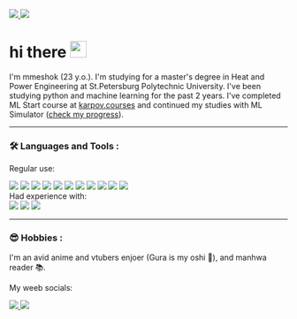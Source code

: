 <div id="badges">
  <a href="t.me/sadmau">
    <img src="https://img.shields.io/badge/sadmau-2CA5E0?style=for-the-badge&logo=telegram&logoColor=white"/>
  </a>
  <a href="https://twitter.com/mmmeshok">
    <img src="https://img.shields.io/badge/mmmeshok-%231DA1F2.svg?style=for-the-badge&logo=Twitter&logoColor=white"/>
  </a>
</div>

<h1>
  hi there
  <img src="https://media.giphy.com/media/hvRJCLFzcasrR4ia7z/giphy.gif" width="30px"/>
</h1>

I'm mmeshok (23 y.o.). I'm studying for a master's degree in Heat and Power Engineering at St.Petersburg Polytechnic University. I've been studying python and machine learning for the past 2 years. I've completed ML Start course at [karpov.courses](https://karpov.courses/) and continued my studies with ML Simulator ([check my progress](https://lab.karpov.courses/live_certificate/490fa043-4155-4d47-a453-5d939cd7dfbb/)). 

---
### :hammer_and_wrench: Languages and Tools :
Regular use:
<div id="badges">
  <img src="https://img.shields.io/badge/Python-3776AB?style=for-the-badge&logo=python&logoColor=white"/>
  <img src="https://img.shields.io/badge/pandas-%23150458.svg?style=for-the-badge&logo=pandas&logoColor=white"/>
  <img src="https://img.shields.io/badge/numpy-%23013243.svg?style=for-the-badge&logo=numpy&logoColor=white"/>
  <img src="https://img.shields.io/badge/scikit--learn-%23F7931E.svg?style=for-the-badge&logo=scikit-learn&logoColor=white"/>
  <img src="https://img.shields.io/badge/SciPy-%230C55A5.svg?style=for-the-badge&logo=scipy&logoColor=%white"/>
  <img src="https://img.shields.io/badge/jupyter-%23FA0F00.svg?style=for-the-badge&logo=jupyter&logoColor=white"/>
  <img src="https://img.shields.io/badge/git-%23F05032.svg?&style=for-the-badge&logo=git&logoColor=white" />
  <img src="https://img.shields.io/badge/Markdown-000000?style=for-the-badge&logo=markdown&logoColor=white"/>
  <img src="https://img.shields.io/badge/Obsidian-%23483699.svg?style=for-the-badge&logo=obsidian&logoColor=white"/>
  <img src="https://img.shields.io/badge/Matplotlib-%23ffffff.svg?style=for-the-badge&logo=Matplotlib&logoColor=black"/>
  <img src="https://img.shields.io/badge/postgres-%23316192.svg?style=for-the-badge&logo=postgresql&logoColor=white"/>
</div>
Had experience with:
<div id="badges">
  <img src="https://img.shields.io/badge/PyTorch-%23EE4C2C.svg?style=for-the-badge&logo=PyTorch&logoColor=white"/>
  <img src="https://img.shields.io/badge/FastAPI-005571?style=for-the-badge&logo=fastapi"/>
  <img src="https://img.shields.io/badge/apache%20airflow-%23017CEE.svg?&style=for-the-badge&logo=apache%20airflow&logoColor=white" />
</div>

---

### :sunglasses: Hobbies :
I'm an avid anime and vtubers enjoer (Gura is my oshi 🔱), and manhwa reader :books:.

My weeb socials:
<div id="badges">
  <a href="https://shikimori.me/sadmau">
    <img src="https://img.shields.io/badge/shikimori-white.svg?&style=for-the-badge&"/>
  </a>
  <a href="https://mangalib.me/user/7407539">
    <img src="https://img.shields.io/badge/mangalib-%23000000.svg?&style=for-the-badge"/>
  </a>
</div>


